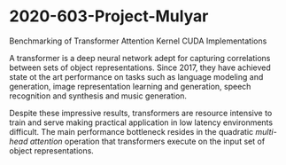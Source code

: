 # 2020-603-Project-Mulyar
Benchmarking of Transformer Attention Kernel CUDA Implementations

A transformer is a deep neural network adept for capturing correlations between sets of object representations.
Since 2017, they have achieved state ot the art performance on tasks such as language modeling and generation, image
representation learning and generation, speech recognition and synthesis and music generation.

Despite these impressive results, transformers are resource intensive to train and serve making practical application
in low latency environments difficult. The main performance bottleneck resides in the quadratic *multi-head attention* operation that
transformers execute on the input set of object representations.